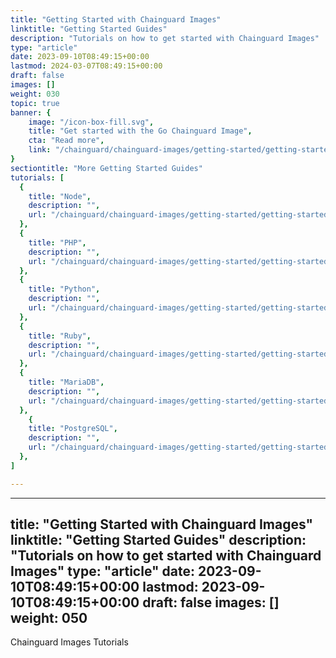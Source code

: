 ```yaml
---
title: "Getting Started with Chainguard Images"
linktitle: "Getting Started Guides"
description: "Tutorials on how to get started with Chainguard Images"
type: "article"
date: 2023-09-10T08:49:15+00:00
lastmod: 2024-03-07T08:49:15+00:00
draft: false
images: []
weight: 030
topic: true
banner: {
    image: "/icon-box-fill.svg",
    title: "Get started with the Go Chainguard Image",
    cta: "Read more",
    link: "/chainguard/chainguard-images/getting-started/getting-started-go/"
}
sectiontitle: "More Getting Started Guides"
tutorials: [
  {
    title: "Node",
    description: "",
    url: "/chainguard/chainguard-images/getting-started/getting-started-node/"
  },
  {
    title: "PHP",
    description: "",
    url: "/chainguard/chainguard-images/getting-started/getting-started-php/"
  },
  {
    title: "Python",
    description: "",
    url: "/chainguard/chainguard-images/getting-started/getting-started-python/"
  },
  {
    title: "Ruby",
    description: "",
    url: "/chainguard/chainguard-images/getting-started/getting-started-ruby/"
  },
  {
    title: "MariaDB",
    description: "",
    url: "/chainguard/chainguard-images/getting-started/getting-started-mariadb/"
  },
    {
    title: "PostgreSQL",
    description: "",
    url: "/chainguard/chainguard-images/getting-started/getting-started-postgres/"
  },
]

---
```



---
title: "Getting Started with Chainguard Images"
linktitle: "Getting Started Guides"
description: "Tutorials on how to get started with Chainguard Images"
type: "article"
date: 2023-09-10T08:49:15+00:00
lastmod: 2023-09-10T08:49:15+00:00
draft: false
images: []
weight: 050
---

Chainguard Images Tutorials
